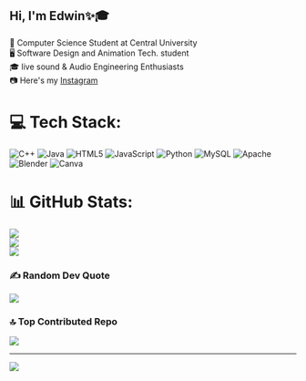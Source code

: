 ## Hi, I'm Edwin✨🎓 

🧠 Computer Science Student at Central University <br>
🖥️ Software Design and Animation Tech. student <br>
🎓 live sound & Audio Engineering Enthusiasts <br>
📷 Here's my [Instagram](https://www.instagram.com/cooljoe_y/)



# 💻 Tech Stack:
![C++](https://img.shields.io/badge/c++-%2300599C.svg?style=for-the-badge&logo=c%2B%2B&logoColor=white) ![Java](https://img.shields.io/badge/java-%23ED8B00.svg?style=for-the-badge&logo=openjdk&logoColor=white) ![HTML5](https://img.shields.io/badge/html5-%23E34F26.svg?style=for-the-badge&logo=html5&logoColor=white) ![JavaScript](https://img.shields.io/badge/javascript-%23323330.svg?style=for-the-badge&logo=javascript&logoColor=%23F7DF1E) ![Python](https://img.shields.io/badge/python-3670A0?style=for-the-badge&logo=python&logoColor=ffdd54) ![MySQL](https://img.shields.io/badge/mysql-4479A1.svg?style=for-the-badge&logo=mysql&logoColor=white) ![Apache](https://img.shields.io/badge/apache-%23D42029.svg?style=for-the-badge&logo=apache&logoColor=white) ![Blender](https://img.shields.io/badge/blender-%23F5792A.svg?style=for-the-badge&logo=blender&logoColor=white) ![Canva](https://img.shields.io/badge/Canva-%2300C4CC.svg?style=for-the-badge&logo=Canva&logoColor=white)
# 📊 GitHub Stats:
![](https://github-readme-stats.vercel.app/api?username=Richfriend&theme=merko&hide_border=false&include_all_commits=false&count_private=false)<br/>
![](https://nirzak-streak-stats.vercel.app/?user=Richfriend&theme=merko&hide_border=false)<br/>
![](https://github-readme-stats.vercel.app/api/top-langs/?username=Richfriend&theme=merko&hide_border=false&include_all_commits=false&count_private=false&layout=compact)

### ✍️ Random Dev Quote
![](https://quotes-github-readme.vercel.app/api?type=horizontal&theme=radical)

### 🔝 Top Contributed Repo
![](https://github-contributor-stats.vercel.app/api?username=Richfriend&limit=5&theme=dark&combine_all_yearly_contributions=true)

---
[![](https://visitcount.itsvg.in/api?id=Richfriend&icon=0&color=1)](https://visitcount.itsvg.in)

<!-- Proudly created with GPRM ( https://gprm.itsvg.in ) -->
